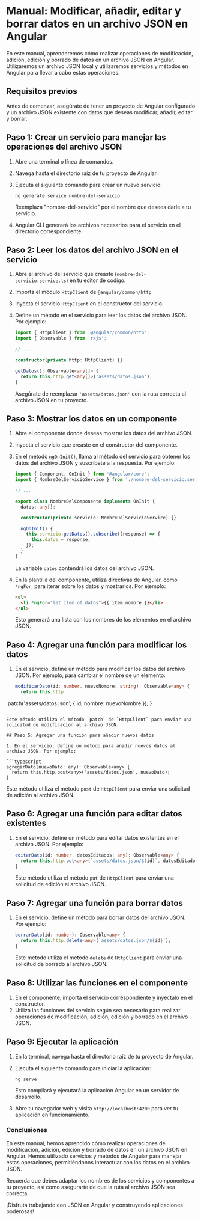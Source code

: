 # Manual: Modificar, añadir, editar y borrar datos en un archivo JSON en Angular

En este manual, aprenderemos cómo realizar operaciones de modificación, adición, edición y borrado de datos en un archivo JSON en Angular. Utilizaremos un archivo JSON local y utilizaremos servicios y métodos en Angular para llevar a cabo estas operaciones.

## Requisitos previos

Antes de comenzar, asegúrate de tener un proyecto de Angular configurado y un archivo JSON existente con datos que deseas modificar, añadir, editar y borrar.

## Paso 1: Crear un servicio para manejar las operaciones del archivo JSON

1. Abre una terminal o línea de comandos.
2. Navega hasta el directorio raíz de tu proyecto de Angular.
3. Ejecuta el siguiente comando para crear un nuevo servicio:

   ```
   ng generate service nombre-del-servicio
   ```

   Reemplaza "nombre-del-servicio" por el nombre que desees darle a tu servicio.

4. Angular CLI generará los archivos necesarios para el servicio en el directorio correspondiente.

## Paso 2: Leer los datos del archivo JSON en el servicio

1. Abre el archivo del servicio que creaste (`nombre-del-servicio.service.ts`) en tu editor de código.
2. Importa el módulo `HttpClient` de `@angular/common/http`.
3. Inyecta el servicio `HttpClient` en el constructor del servicio.
4. Define un método en el servicio para leer los datos del archivo JSON. Por ejemplo:

   ```typescript
   import { HttpClient } from '@angular/common/http';
   import { Observable } from 'rxjs';

   // ...

   constructor(private http: HttpClient) {}

   getDatos(): Observable<any[]> {
     return this.http.get<any[]>('assets/datos.json');
   }
   ```

   Asegúrate de reemplazar `'assets/datos.json'` con la ruta correcta al archivo JSON en tu proyecto.

## Paso 3: Mostrar los datos en un componente

1. Abre el componente donde deseas mostrar los datos del archivo JSON.
2. Inyecta el servicio que creaste en el constructor del componente.
3. En el método `ngOnInit()`, llama al método del servicio para obtener los datos del archivo JSON y suscríbete a la respuesta. Por ejemplo:

   ```typescript
   import { Component, OnInit } from '@angular/core';
   import { NombreDelServicioService } from './nombre-del-servicio.service';

   // ...

   export class NombreDelComponente implements OnInit {
     datos: any[];

     constructor(private servicio: NombreDelServicioService) {}

     ngOnInit() {
       this.servicio.getDatos().subscribe((response) => {
         this.datos = response;
       });
     }
   }
   ```

   La variable `datos` contendrá los datos del archivo JSON.

4. En la plantilla del componente, utiliza directivas de Angular, como `*ngFor`, para iterar sobre los datos y mostrarlos. Por ejemplo:

   ```html
   <ul>
     <li *ngFor="let item of datos">{{ item.nombre }}</li>
   </ul>
   ```

   Esto generará una lista con los nombres de los elementos en el archivo JSON.

## Paso 4: Agregar una función para modificar los datos

1. En el servicio, define un método para modificar los datos del archivo JSON. Por ejemplo, para cambiar el nombre de un elemento:

   ```typescript
   modificarDato(id: number, nuevoNombre: string): Observable<any> {
     return this.http

.patch<any>('assets/datos.json', { id, nombre: nuevoNombre });
   }
   ```

   Este método utiliza el método `patch` de `HttpClient` para enviar una solicitud de modificación al archivo JSON.
   
## Paso 5: Agregar una función para añadir nuevos datos

1. En el servicio, define un método para añadir nuevos datos al archivo JSON. Por ejemplo:

   ```typescript
   agregarDato(nuevoDato: any): Observable<any> {
     return this.http.post<any>('assets/datos.json', nuevoDato);
   }
   ```

   Este método utiliza el método `post` de `HttpClient` para enviar una solicitud de adición al archivo JSON.

## Paso 6: Agregar una función para editar datos existentes

1. En el servicio, define un método para editar datos existentes en el archivo JSON. Por ejemplo:

   ```typescript
   editarDato(id: number, datosEditados: any): Observable<any> {
     return this.http.put<any>(`assets/datos.json/${id}`, datosEditados);
   }
   ```

   Este método utiliza el método `put` de `HttpClient` para enviar una solicitud de edición al archivo JSON.

## Paso 7: Agregar una función para borrar datos

1. En el servicio, define un método para borrar datos del archivo JSON. Por ejemplo:

   ```typescript
   borrarDato(id: number): Observable<any> {
     return this.http.delete<any>(`assets/datos.json/${id}`);
   }
   ```

   Este método utiliza el método `delete` de `HttpClient` para enviar una solicitud de borrado al archivo JSON.

## Paso 8: Utilizar las funciones en el componente

1. En el componente, importa el servicio correspondiente y inyéctalo en el constructor.
2. Utiliza las funciones del servicio según sea necesario para realizar operaciones de modificación, adición, edición y borrado en el archivo JSON.

## Paso 9: Ejecutar la aplicación

1. En la terminal, navega hasta el directorio raíz de tu proyecto de Angular.
2. Ejecuta el siguiente comando para iniciar la aplicación:

   ```
   ng serve
   ```

   Esto compilará y ejecutará la aplicación Angular en un servidor de desarrollo.

3. Abre tu navegador web y visita `http://localhost:4200` para ver tu aplicación en funcionamiento.

### Conclusiones

En este manual, hemos aprendido cómo realizar operaciones de modificación, adición, edición y borrado de datos en un archivo JSON en Angular. Hemos utilizado servicios y métodos de Angular para manejar estas operaciones, permitiéndonos interactuar con los datos en el archivo JSON.

Recuerda que debes adaptar los nombres de los servicios y componentes a tu proyecto, así como asegurarte de que la ruta al archivo JSON sea correcta.

¡Disfruta trabajando con JSON en Angular y construyendo aplicaciones poderosas!

